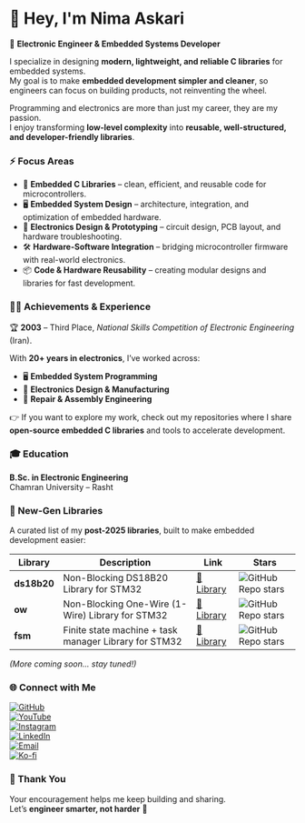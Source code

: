# 👋 Hey, I'm Nima Askari  

🚀 **Electronic Engineer & Embedded Systems Developer**  

I specialize in designing **modern, lightweight, and reliable C libraries** for embedded systems.  
My goal is to make **embedded development simpler and cleaner**, so engineers can focus on building products, not reinventing the wheel.  

Programming and electronics are more than just my career, they are my passion.  
I enjoy transforming **low-level complexity** into **reusable, well-structured, and developer-friendly libraries**.  

### ⚡ Focus Areas
- 🔧 **Embedded C Libraries** – clean, efficient, and reusable code for microcontrollers.  
- 🖥 **Embedded System Design** – architecture, integration, and optimization of embedded hardware.  
- 🔩 **Electronics Design & Prototyping** – circuit design, PCB layout, and hardware troubleshooting.  
- 🛠 **Hardware-Software Integration** – bridging microcontroller firmware with real-world electronics.  
- 📦 **Code & Hardware Reusability** – creating modular designs and libraries for fast development.  

### 👨‍💻 Achievements & Experience  

🏆 **2003** – Third Place, *National Skills Competition of Electronic Engineering* (Iran).  

With **20+ years in electronics**, I’ve worked across:  
- 🖥 **Embedded System Programming**  
- 🔩 **Electronics Design & Manufacturing**  
- 🔌 **Repair & Assembly Engineering**  

👉 If you want to explore my work, check out my repositories where I share **open-source embedded C libraries** and tools to accelerate development.  

### 🎓 Education  
**B.Sc. in Electronic Engineering**  
Chamran University – Rasht  

### 🧩 New-Gen Libraries  

A curated list of my **post-2025 libraries**, built to make embedded development easier:  

| Library | Description | Link | Stars |
|---------|-------------|------|-------|
| **ds18b20** | Non-Blocking DS18B20 Library for STM32 | [🔗 Library](https://github.com/nimaltd/ds18b20) | ![GitHub Repo stars](https://img.shields.io/github/stars/NimaLTD/ds18b20?style=social) |
| **ow** | Non-Blocking One-Wire (1-Wire) Library for STM32 | [🔗 Library](https://github.com/nimaltd/ow) | ![GitHub Repo stars](https://img.shields.io/github/stars/NimaLTD/ow?style=social) |
| **fsm** | Finite state machine + task manager Library for STM32 | [🔗 Library](https://github.com/nimaltd/fsm) | ![GitHub Repo stars](https://img.shields.io/github/stars/NimaLTD/fsm?style=social) |

*(More coming soon... stay tuned!)*  

### 🌐 Connect with Me  

[![GitHub](https://img.shields.io/badge/GitHub-Follow-black?style=for-the-badge&logo=github)](https://www.github.com/NimaLTD)  
[![YouTube](https://img.shields.io/badge/YouTube-Subscribe-red?style=for-the-badge&logo=youtube)](https://www.youtube.com/@NimaLTD)  
[![Instagram](https://img.shields.io/badge/Instagram-Follow-purple?style=for-the-badge&logo=instagram)](https://www.instagram.com/github.NimaLTD)  
[![LinkedIn](https://img.shields.io/badge/LinkedIn-Connect-blue?style=for-the-badge&logo=linkedin)](https://linkedin.com/in/nimaltd)  
[![Email](https://img.shields.io/badge/Email-Contact-red?style=for-the-badge&logo=gmail)](mailto:nima.askari@gmail.com)  
[![Ko-fi](https://img.shields.io/badge/Ko--fi-Support-orange?style=for-the-badge&logo=ko-fi)](https://ko-fi.com/nimaltd)  

### 💬 Thank You  

Your encouragement helps me keep building and sharing.  
Let’s **engineer smarter, not harder** 🌟
